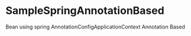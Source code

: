 # SampleSpringAnnotationBased
Bean using spring AnnotationConfigApplicationContext
Annotation Based
